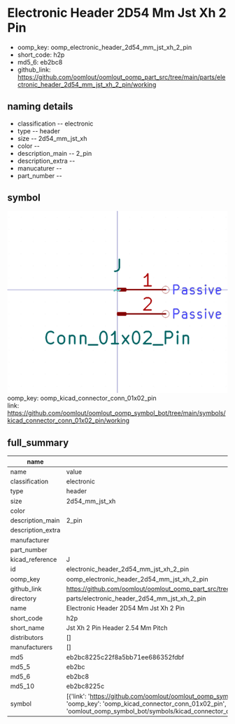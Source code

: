 # Electronic Header 2D54 Mm Jst Xh 2 Pin

  
* oomp_key: oomp_electronic_header_2d54_mm_jst_xh_2_pin 
* short_code: h2p
* md5_6: eb2bc8  
* github_link: https://github.com/oomlout/oomlout_oomp_part_src/tree/main/parts/electronic_header_2d54_mm_jst_xh_2_pin/working  
## naming details
* classification -- electronic
* type -- header
* size -- 2d54_mm_jst_xh
* color -- 
* description_main -- 2_pin
* description_extra -- 
* manucaturer -- 
* part_number -- 



## symbol

![](symbol/0/working/working_600.png)  
oomp_key: oomp_kicad_connector_conn_01x02_pin  
link: https://github.com/oomlout/oomlout_oomp_symbol_bot/tree/main/symbols/kicad_connector_conn_01x02_pin/working  


## full_summary
| name | value | 
| --- | --- | 
| name | value | 
| classification | electronic | 
| type | header | 
| size | 2d54_mm_jst_xh | 
| color |  | 
| description_main | 2_pin | 
| description_extra |  | 
| manufacturer |  | 
| part_number |  | 
| kicad_reference | J | 
| id | electronic_header_2d54_mm_jst_xh_2_pin | 
| oomp_key | oomp_electronic_header_2d54_mm_jst_xh_2_pin | 
| github_link | https://github.com/oomlout/oomlout_oomp_part_src/tree/main/parts/electronic_header_2d54_mm_jst_xh_2_pin/working | 
| directory | parts/electronic_header_2d54_mm_jst_xh_2_pin | 
| name | Electronic Header 2D54 Mm Jst Xh 2 Pin | 
| short_code | h2p | 
| short_name | Jst Xh 2 Pin Header 2.54 Mm Pitch | 
| distributors | [] | 
| manufacturers | [] | 
| md5 | eb2bc8225c22f8a5bb71ee686352fdbf | 
| md5_5 | eb2bc | 
| md5_6 | eb2bc8 | 
| md5_10 | eb2bc8225c | 
| symbol | [{'link': 'https://github.com/oomlout/oomlout_oomp_symbol_bot/tree/main/symbols/kicad_connector_conn_01x02_pin', 'oomp_key': 'oomp_kicad_connector_conn_01x02_pin', 'directory': 'oomlout_oomp_symbol_bot/symbols/kicad_connector_conn_01x02_pin//working/working.kicad_sym'}] | 
